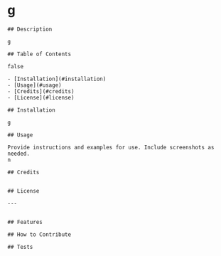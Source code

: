 # g 

    ## Description

    g

    ## Table of Contents

    false

    - [Installation](#installation)
    - [Usage](#usage)
    - [Credits](#credits)
    - [License](#license)

    ## Installation

    g

    ## Usage

    Provide instructions and examples for use. Include screenshots as needed.
    n

    ## Credits


    ## License

    ---


    ## Features

    ## How to Contribute

    ## Tests